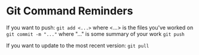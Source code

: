 # Git Command Reminders

If you want to push:
`git add <...>` where <...> is the files you've worked on
`git commit -m "..."` where "..." is some summary of your work
`git push`

If you want to update to the most recent version:
`git pull`


